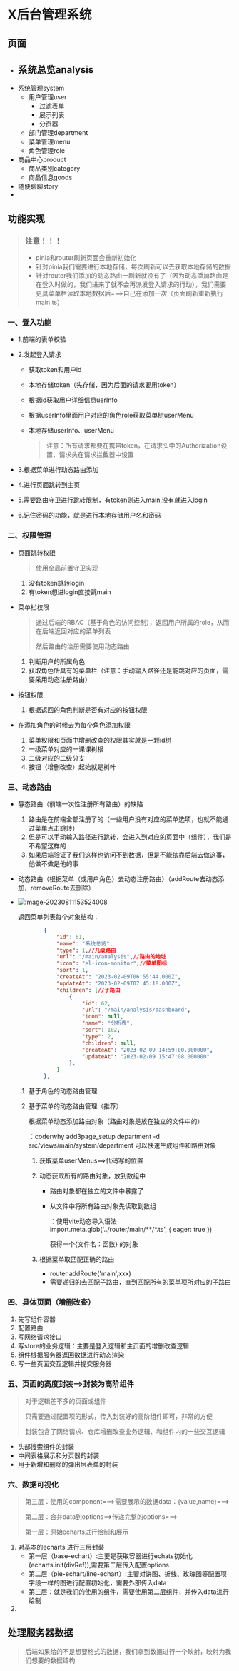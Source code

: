 # X后台管理系统

## 页面

- 系统总览analysis
  - 
- 系统管理system
  - 用户管理user
    - 过滤表单
    - 展示列表
    - 分页器
  - 部门管理department
  - 菜单管理menu
  - 角色管理role
- 商品中心product
  - 商品类别category
  - 商品信息goods
- 随便聊聊story
- 

## 功能实现

> ### 注意！！！
>
> - pinia和router刷新页面会重新初始化
> - 针对pinia我们需要进行本地存储，每次刷新可以去获取本地存储的数据
> - 针对router我们添加的动态路由一刷新就没有了（因为动态添加路由是在登入时做的，我们进来了就不会再派发登入请求的行动），我们需要更具菜单栏读取本地数据后===>自己在添加一次（页面刷新重新执行main.ts）

### 一、登入功能

- 1.前端的表单校验

- 2.发起登入请求

  - 获取token和用户id

  - 本地存储token（先存储，因为后面的请求要用token）

  - 根据id获取用户详细信息uerInfo

  - 根据userInfo里面用户对应的角色role获取菜单树userMenu

  - 本地存储userInfo、userMenu

    > 注意：所有请求都要在携带token，在请求头中的Authorization设置，请求头在请求拦截器中设置

- 3.根据菜单进行动态路由添加

- 4.进行页面跳转到主页

- 5.需要路由守卫进行跳转限制，有token则进入main,没有就进入login

- 6.记住密码的功能，就是进行本地存储用户名和密码

### 二、权限管理

- 页面跳转权限

  > 使用全局前置守卫实现

  1. 没有token跳转login
  2. 有token想进login直接跳main

- 菜单栏权限

  > 通过后端的RBAC（基于角色的访问控制），返回用户所属的role，从而在后端返回对应的菜单列表
  >
  > 然后路由的注册需要使用动态路由

  1. 判断用户的所属角色
  2. 获取角色所具有的菜单栏（注意：手动输入路径还是能跳对应的页面，需要采用动态注册路由）

- 按钮权限

  1. 根据返回的角色判断是否有对应的按钮权限

- 在添加角色的时候去为每个角色添加权限

  1. 菜单权限和页面中增删改查的权限其实就是一颗id树
  2. 一级菜单对应的一课课树根
  3. 二级对应的二级分支
  4. 按钮（增删改查）起始就是树叶

###  三、动态路由

- 静态路由（前端一次性注册所有路由）的缺陷

  1. 路由是在前端全部注册了的（一些用户没有对应的菜单选项，也就不能通过菜单点击跳转）
  2. 但是可以手动输入路径进行跳转，会进入到对应的页面中（组件），我们是不希望这样的
  3. 如果后端验证了我们这样也访问不到数据，但是不能依靠后端去做这事，他做不做是他的事

- 动态路由（根据菜单（或用户角色）去动态注册路由）（addRoute去动态添加，removeRoute去删除）

- ![image-20230811153524008](C:\Users\hasee\AppData\Roaming\Typora\typora-user-images\image-20230811153524008.png)

  返回菜单列表每个对象结构：

  ```json
          {
              "id": 61,
              "name": "系统总览",
              "type": 1,//几级路由
              "url": "/main/analysis",//路由的地址
              "icon": "el-icon-monitor",//菜单图标
              "sort": 1,
              "createAt": "2023-02-09T06:55:44.000Z",
              "updateAt": "2023-02-09T07:45:18.000Z",
              "children": [//子路由
                  {
                      "id": 62,
                      "url": "/main/analysis/dashboard",
                      "icon": null,
                      "name": "分析表",
                      "sort": 102,
                      "type": 2,
                      "children": null,
                      "createAt": "2023-02-09 14:59:00.000000",
                      "updateAt": "2023-02-09 15:47:08.000000"
                  },
              ]
          },
  ```

  

  1. 基于角色的动态路由管理

     

  2. 基于菜单的动态路由管理（推荐）

     根据菜单动态添加路由对象（路由对象是放在独立的文件中的）

     ：coderwhy add3page_setup department -d src/views/main/system/department 可以快速生成组件和路由对象

     1. 获取菜单userMenus==>代码写的位置

     2. 动态获取所有的路由对象，放到数组中

        - 路由对象都在独立的文件中暴露了

        - 从文件中将所有路由对象先读取到数组

          ：使用vite动态导入语法import.meta.glob('../router/main/**/*.ts', { eager: true })

          获得一个{文件名：函数} 的对象

     3. 根据菜单取匹配正确的路由

        - router.addRoute('main',xxx)
        - 需要递归的去匹配子路由，直到匹配所有的菜单项所对应的子路由

### 四、具体页面（增删改查）

1. 先写组件容器
2. 配置路由
3. 写网络请求接口
4. 写store的业务逻辑：主要是登入逻辑和主页面的增删改查逻辑
5. 组件根据服务器返回数据进行动态渲染
6. 写一些页面交互逻辑并提交服务器



### 五、页面的高度封装==>封装为高阶组件

> 对于逻辑差不多的页面或组件
>
> 只需要通过配置项的形式，传入封装好的高阶组件即可，非常的方便
>
> 封装包含了网络请求、仓库增删改查业务逻辑、和组件内的一些交互逻辑

- 头部搜索组件的封装
- 中间表格展示和分页器的封装
- 用于新增和删除的弹出层表单的封装



### 六、数据可视化

> 第三层：使用的component===>需要展示的数据data：{value,name}===>
>
> 第二层：合并data到options==>传递完整的options===>
>
> 第一层：原始echarts进行绘制和展示

1. 对基本的echarts 进行三层封装
   - 第一层（base-echart）:主要是获取容器进行echats初始化(echarts.init(divRef)),需要第二层传入配置options
   - 第二层（pie-echart/line-echart）:主要对饼图、折线、玫瑰图等配置项字段一样的图进行配置初始化，需要外部传入data
   - 第三层：就是我们的使用的组件，需要使用第二层组件，并传入data进行绘制
2. 

## 处理服务器数据

> 后端如果给的不是想要格式的数据，我们拿到数据进行一个映射，映射为我们想要的数据结构